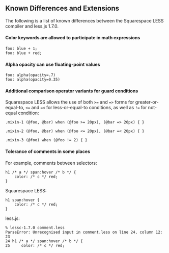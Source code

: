 ## Known Differences and Extensions

The following is a list of known differences between the Squarespace LESS
compiler and less.js 1.7.0.


#### Color keywords are allowed to participate in math expressions

    foo: blue + 1;
    foo: blue + red;

#### Alpha opacity can use floating-point values

    foo: alpha(opacity=.7)
    foo: alpha(opacity=0.35)

#### Additional comparison operator variants for guard conditions

Squarespace LESS allows the use of both `>=` and `=>` forms for
greater-or-equal-to, `<=` and `=<` for less-or-equal-to conditions, as well as
`!=` for not-equal condition:

    .mixin-1 (@foo, @bar) when (@foo >= 20px), (@bar => 20px) { }

    .mixin-2 (@foo, @bar) when (@foo <= 20px), (@bar =< 20px) { }

    .mixin-3 (@foo) when (@foo != 2) { }

#### Tolerance of comments in some places

For example, comments between selectors:

    h1 /* a */ span:hover /* b */ {
        color: /* c */ red;
    }

Squarespace LESS:

    h1 span:hover {
        color: /* c */ red;
    }

less.js:

    % lessc-1.7.0 comment.less
    ParseError: Unrecognised input in comment.less on line 24, column 12:
    23
    24 h1 /* a */ span:hover /* b */ {
    25     color: /* c */ red;


